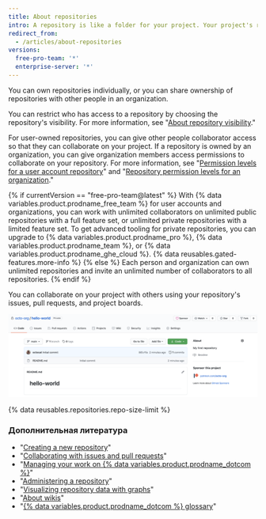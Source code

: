 ```yaml
---
title: About repositories
intro: A repository is like a folder for your project. Your project's repository contains all of your project's files and stores each file's revision history. You can also discuss and manage your project's work within the repository.
redirect_from:
  - /articles/about-repositories
versions:
  free-pro-team: '*'
  enterprise-server: '*'
---
```


You can own repositories individually, or you can share ownership of repositories with other people in an organization.

You can restrict who has access to a repository by choosing the repository's visibility. For more information, see "[About repository visibility](/github/creating-cloning-and-archiving-repositories/about-repository-visibility)."

For user-owned repositories, you can give other people collaborator access so that they can collaborate on your project. If a repository is owned by an organization, you can give organization members access permissions to collaborate on your repository. For more information, see "[Permission levels for a user account repository](/articles/permission-levels-for-a-user-account-repository/)" and "[Repository permission levels for an organization](/articles/repository-permission-levels-for-an-organization/)."

{% if currentVersion == "free-pro-team@latest" %}
With
{% data variables.product.prodname_free_team %} for user accounts and organizations, you can work with unlimited collaborators on unlimited public repositories with a full feature set, or unlimited private repositories with a limited feature set. To get advanced tooling for private repositories, you can upgrade to {% data variables.product.prodname_pro %}, {% data variables.product.prodname_team %}, or {% data variables.product.prodname_ghe_cloud %}. {% data reusables.gated-features.more-info %}
{% else %}
Each person and organization can own unlimited repositories and invite an unlimited number of collaborators to all repositories.
{% endif %}

You can collaborate on your project with others using your repository's issues, pull requests, and project boards.

![Main page of the octocat/Hello-World repository](/assets/images/help/repository/repo-main-page.png)

{% data reusables.repositories.repo-size-limit %}

### Дополнительная литература

- "[Creating a new repository](/articles/creating-a-new-repository)"
- "[Collaborating with issues and pull requests](/categories/collaborating-with-issues-and-pull-requests)"
- "[Managing your work on {% data variables.product.prodname_dotcom %}](/categories/managing-your-work-on-github/)"
- "[Administering a repository](/categories/administering-a-repository)"
- "[Visualizing repository data with graphs](/categories/visualizing-repository-data-with-graphs/)"
- "[About wikis](/articles/about-wikis)"
- "[{% data variables.product.prodname_dotcom %} glossary](/articles/github-glossary)"
